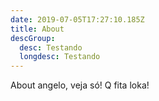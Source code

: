 ```yaml
---
date: 2019-07-05T17:27:10.185Z
title: About
descGroup:
  desc: Testando
  longdesc: Testando
---
```

About angelo, veja só! Q fita loka!
